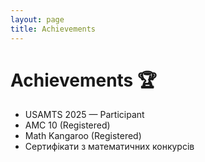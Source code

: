 ```yaml
---
layout: page
title: Achievements
---
```


# Achievements 🏆

- USAMTS 2025 — Participant
- AMC 10 (Registered)
- Math Kangaroo (Registered)
- Сертифікати з математичних конкурсів
